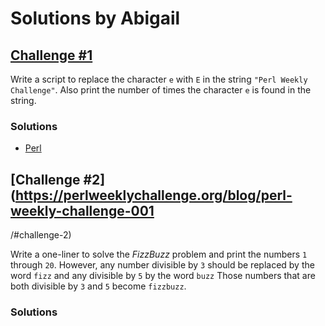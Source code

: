 # Solutions by Abigail

## [Challenge #1](https://perlweeklychallenge.org/blog/perl-weekly-challenge-001/#challenge-1)

Write a script to replace the character `e` with `E` in the string
`"Perl Weekly Challenge"`. Also print the number of times the character
`e` is found in the string.

### Solutions
* [Perl](perl/ch-1.pl)


## [Challenge #2](https://perlweeklychallenge.org/blog/perl-weekly-challenge-001
/#challenge-2)

Write a one-liner to solve the *FizzBuzz* problem and print the
numbers `1` through `20`. However, any number divisible by `3` should
be replaced by the word `fizz` and any divisible by `5` by the word
`buzz` Those numbers that are both divisible by `3` and `5` become
`fizzbuzz`.

### Solutions
